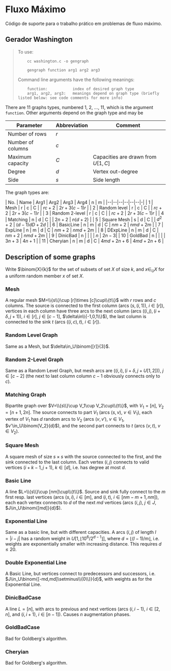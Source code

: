 # Fluxo Máximo
Código de suporte para o trabalho prático em problemas de fluxo máximo.


## Gerador Washington

>To use:
>
>         cc washington.c -o gengraph
>
>         gengraph function arg1 arg2 arg3
>
>Command line arguments have the following meanings:
>
>         function:           index of desired graph type
>         arg1, arg2, arg3:   meanings depend on graph type (briefly listed below: see code comments for more info)

There are 11 graphs types, numbered 1, 2, ..., 11, which is the argument `function`. Other arguments depend on the graph type and may be

| Parameter | Abbreviation | Comment |
|-|-|-|
| Number of rows | $r$ |
| Number of columns | $c$ |
| Maximum capacity | $C$ | Capacities are drawn from $U[1,C]$ |
| Degree           | $d$ | Vertex out-degree |
| Side             | $s$ | Side length |

The graph types are:

| No. | Name | Arg1 | Arg2 | Arg3 | Arg4 | n | m |
|--|--|--|--|--|--|-|
|   1 | Mesh           | r | c | C |   | $rc+2$  | $2r + 3(c-1)r$ |
|   2 | Random level   | r | c | C |   | $rc+2$  | $2r + 3(c-1)r$ |
|   3 | Random 2-level | r | c | C |   | $rc+2$  | $2r + 3(c-1)r$ |
|   4 | Matching       | n | d | C |   | $2n+2$  | $n(d+2)$       |
|   5 | Square Mesh    | s | d | C |   | $d^2+2$ | $(d-1)dD+2d$ |
|   6 | BasicLine      | n | m | d | C | $nm+2$  | $nmd+2m$ |
|   7 | ExpLine        | n | m | d | C | $nm+2$  | $nmd+2m$ |
|   8 | DExpLine       | n | m | d | C | $nm+2$  | $nmd+2m$ |
|   9 | DinicBad       | n |   |   |   | $n$     | $2n-3$|
|  10 | GoldBad        | n |   |   |   | $3n+3$  | $4n+1$ |
|  11 | Cheryian       | n | m | d | C | $4md+2n+6$ | $4md+2n+6$ |

## Description of some graphs

Write $\binom{X}{k}$ for the set of subsets of set $X$ of size $k$, and $x\in_U X$ for a uniform random member $x$ of set $X$.

### Mesh

A regular mesh $M=\\{s\\}\cup [r]\times [c]\cup\\{t\\}$ with $r$ rows and $c$ columns. The source is connected to the first column (arcs $(s,(i,1))$, $i\in[r]$), vertices in each column have three arcs to the next column (arcs $((i,j),(i+\delta,j+1))$, $i\in[r]$, $j\in[c-1]$, $\delta\in\\{-1,0,1\\}$), the last column is connected to the sink $t$ (arcs $((i,c),t)$, $i\in [r]$).

### Random Level Graph

Same as a Mesh, but $\delta\in_U\binom{[r]}{3}$.

### Random 2-Level Graph

Same as a Random Level Graph, but mesh arcs are $((i,i),(i+\delta,j+U[1,2]))$, $j\in[c-2]$ (the next to last column column $c-1$ obviously connects only to $c$).

### Matching Graph

Bipartite graph over $V=\\{s\\}\cup V_1\cup V_2\cup\\{t\\}$, with $V_1=[n]$, $V_2=[n+1,2n]$. The source connects to part $V_1$ (arcs $(s,v)$, $v\in V_1$), each vertex of $V_1$ has $d$ random arcs to $V_2$ (arcs $(v,v')$, $v\in V_1$, $v'\in_U\binom{V_2}{d}$), and the second part connects to $t$ (arcs $(v,t)$, $v\in V_2$).

### Square Mesh

A square mesh of size $s\times s$ with the source connected to the first, and the sink connected to the last column. Each vertex $(i,j)$ connects to valid vertices $(i+k-1,j+1)$, $k\in[d]$, i.e. has degree at most $d$.

### Basic Line

A line $L=\\{s\\}\cup [nm]\cup\\{t\\}$. Source and sink fully connect to the $m$ first resp. last vertices (arcs $(s,i)$, $i\in[m]$, and $(i,t)$, $i\in[nm-m+1,nm]$), each each vertex connects to $d$ of the next $md$ vertices (arcs $(i,j)$, $j\in J$, $J\in_U\binom{[md]}{d}$).

### Exponential Line

Same as a basic line, but with different capacities. A arcs $(i,j)$ of length $l=|i-j|$ has a random weight in $U[1, \lfloor 10^6 / 2^{d-1}\rfloor]$, where $d =\lfloor (l-1)/m\rfloor$, i.e. weights are exponentially smaller with increasing distance. This requires $d\leq 20$.

### Double Exponential Line

A Basic Line, but vertices connect to predecessors and successors, i.e. $J\in_U\binom{[-md,md]\setminus\\{0\\}}{d}$, with weights as for the Exponential Line.

### DinicBadCase

A line $L=[n]$, with arcs to previous and next vertices (arcs $(i,i-1)$, $i\in[2,n]$, and $(i,i+1)$, $i\in[n-1]$). Causes $n$ augmentation phases.

### GoldBadCase

Bad for Goldberg's algorithm.

### Cheryian

Bad for Goldberg's algorithm.
